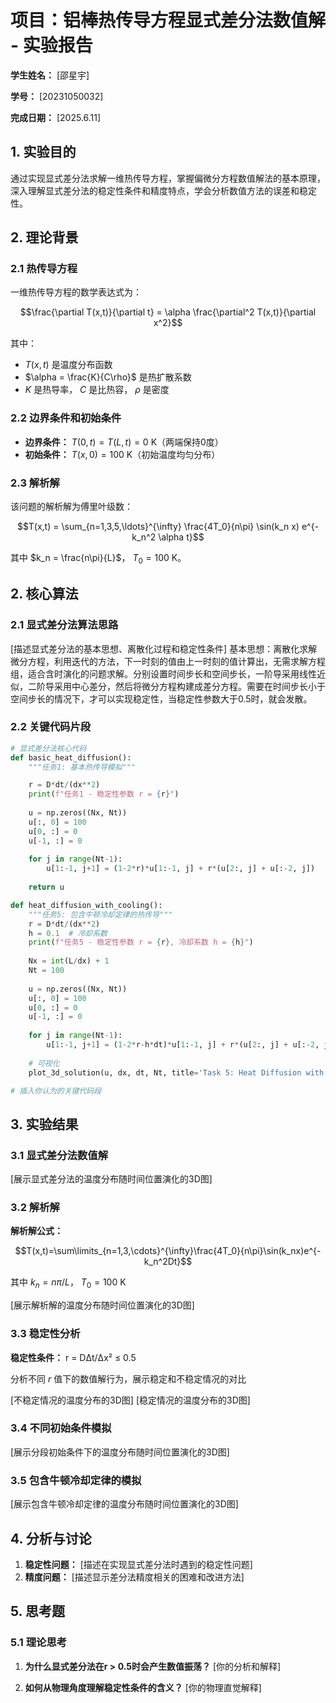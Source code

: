 # 项目：铝棒热传导方程显式差分法数值解 - 实验报告

**学生姓名：** [邵星宇] 

**学号：** [20231050032] 

**完成日期：** [2025.6.11]

## 1. 实验目的

通过实现显式差分法求解一维热传导方程，掌握偏微分方程数值解法的基本原理，深入理解显式差分法的稳定性条件和精度特点，学会分析数值方法的误差和稳定性。

## 2. 理论背景

### 2.1 热传导方程

一维热传导方程的数学表达式为：

$$\frac{\partial T(x,t)}{\partial t} = \alpha \frac{\partial^2 T(x,t)}{\partial x^2}$$

其中：
- $T(x,t)$ 是温度分布函数
- $\alpha = \frac{K}{C\rho}$ 是热扩散系数
- $K$ 是热导率， $C$ 是比热容， $\rho$ 是密度

### 2.2 边界条件和初始条件

- **边界条件：** $T(0,t) = T(L,t) = 0$ K（两端保持0度）
- **初始条件：** $T(x,0) = 100$ K（初始温度均匀分布）

### 2.3 解析解

该问题的解析解为傅里叶级数：

$$T(x,t) = \sum_{n=1,3,5,\ldots}^{\infty} \frac{4T_0}{n\pi} \sin(k_n x) e^{-k_n^2 \alpha t}$$

其中 $k_n = \frac{n\pi}{L}$， $T_0 = 100$ K。

## 2. 核心算法

### 2.1 显式差分法算法思路

[描述显式差分法的基本思想、离散化过程和稳定性条件]
基本思想：离散化求解微分方程，利用迭代的方法，下一时刻的值由上一时刻的值计算出，无需求解方程组，适合含时演化的问题求解。分别设置时间步长和空间步长，一阶导采用线性近似，二阶导采用中心差分，然后将微分方程构建成差分方程。需要在时间步长小于空间步长的情况下，才可以实现稳定性，当稳定性参数大于0.5时，就会发散。
### 2.2 关键代码片段
```python
# 显式差分法核心代码
def basic_heat_diffusion():
    """任务1: 基本热传导模拟"""

    r = D*dt/(dx**2)
    print(f"任务1 - 稳定性参数 r = {r}")
    
    u = np.zeros((Nx, Nt))
    u[:, 0] = 100
    u[0, :] = 0
    u[-1, :] = 0
    
    for j in range(Nt-1):
        u[1:-1, j+1] = (1-2*r)*u[1:-1, j] + r*(u[2:, j] + u[:-2, j])
    
    return u

def heat_diffusion_with_cooling():
    """任务5: 包含牛顿冷却定律的热传导"""
    r = D*dt/(dx**2)
    h = 0.1  # 冷却系数
    print(f"任务5 - 稳定性参数 r = {r}, 冷却系数 h = {h}")
    
    Nx = int(L/dx) + 1
    Nt = 100
    
    u = np.zeros((Nx, Nt))
    u[:, 0] = 100
    u[0, :] = 0
    u[-1, :] = 0
    
    for j in range(Nt-1):
        u[1:-1, j+1] = (1-2*r-h*dt)*u[1:-1, j] + r*(u[2:, j] + u[:-2, j])
    
    # 可视化
    plot_3d_solution(u, dx, dt, Nt, title='Task 5: Heat Diffusion with Newton Cooling')

# 插入你认为的关键代码段
```

## 3. 实验结果

### 3.1 显式差分法数值解

[展示显式差分法的温度分布随时间位置演化的3D图]

### 3.2 解析解
**解析解公式：**

$$T(x,t)=\sum\limits_{n=1,3,\cdots}^{\infty}\frac{4T_0}{n\pi}\sin(k_nx)e^{-k_n^2Dt}$$

其中 $k_n = n\pi/L$， $T_0=100$ K

[展示解析解的温度分布随时间位置演化的3D图]

### 3.3 稳定性分析

**稳定性条件：** r = DΔt/Δx² ≤ 0.5

分析不同 $r$ 值下的数值解行为，展示稳定和不稳定情况的对比

[不稳定情况的温度分布的3D图]
[稳定情况的温度分布的3D图]

### 3.4 不同初始条件模拟

[展示分段初始条件下的温度分布随时间位置演化的3D图]

### 3.5 包含牛顿冷却定律的模拟
[展示包含牛顿冷却定律的温度分布随时间位置演化的3D图]

## 4. 分析与讨论

1. **稳定性问题：** [描述在实现显式差分法时遇到的稳定性问题]
2. **精度问题：** [描述显示差分法精度相关的困难和改进方法]

## 5. 思考题

### 5.1 理论思考

1. **为什么显式差分法在r > 0.5时会产生数值振荡？**
   [你的分析和解释]

2. **如何从物理角度理解稳定性条件的含义？**
   [你的物理直觉解释]
